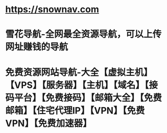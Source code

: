 # https://snownav.com
# 雪花导航-全网最全资源导航，可以上传网址赚钱的导航
# 免费资源网站导航-大全【虚拟主机】【VPS】【服务器】【主机】【域名】【接码平台】【免费接码】【邮箱大全】【免费邮箱】【住宅代理IP】【VPN】【免费VPN】【免费加速器】
